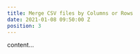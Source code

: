 ```yaml
---
title: Merge CSV files by Columns or Rows
date: 2021-01-08 09:50:00 Z
position: 3
---
```


content...